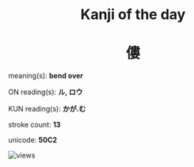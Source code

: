 <h1 align="center">Kanji of the day</h1>
<h1 align="center">僂</h1>
<p align="left">meaning(s): <b>bend over</b></p>
<p align="left">ON reading(s): <b>ル, ロウ</b></p>
<p align="left">KUN reading(s): <b>かが.む</b></p>
<p align="left">stroke count: <b>13</b></p>
<p align="left">unicode: <b>50C2</b></p>
<p align="left"><img src="https://komarev.com/ghpvc/?username=tristanwagner-kanjioftheday&label=Views&color=0e75b6&style=flat" alt="views"/></p>
